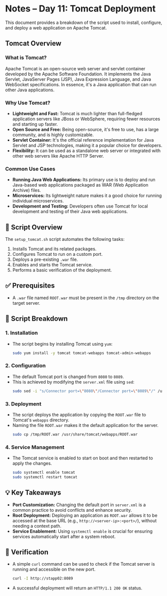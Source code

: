 # Notes – Day 11: Tomcat Deployment

This document provides a breakdown of the script used to install, configure, and deploy a web application on Apache Tomcat.

##  Tomcat Overview

### What is Tomcat?
Apache Tomcat is an open-source web server and servlet container developed by the Apache Software Foundation. It implements the Java Servlet, JavaServer Pages (JSP), Java Expression Language, and Java WebSocket specifications. In essence, it's a Java application that can run other Java applications.

### Why Use Tomcat?
- **Lightweight and Fast:** Tomcat is much lighter than full-fledged application servers like JBoss or WebSphere, requiring fewer resources and starting up faster.
- **Open Source and Free:** Being open-source, it's free to use, has a large community, and is highly customizable.
- **Servlet Container:** It's the official reference implementation for Java Servlet and JSP technologies, making it a popular choice for developers.
- **Flexibility:** It can be used as a standalone web server or integrated with other web servers like Apache HTTP Server.

### Common Use Cases
- **Running Java Web Applications:** Its primary use is to deploy and run Java-based web applications packaged as WAR (Web Application Archive) files.
- **Microservices:** Its lightweight nature makes it a good choice for running individual microservices.
- **Development and Testing:** Developers often use Tomcat for local development and testing of their Java web applications.

## 🚀 Script Overview

The `setup_tomcat.sh` script automates the following tasks:
1.  Installs Tomcat and its related packages.
2.  Configures Tomcat to run on a custom port.
3.  Deploys a pre-existing `.war` file.
4.  Enables and starts the Tomcat service.
5.  Performs a basic verification of the deployment.

## ✅ Prerequisites

- A `.war` file named `ROOT.war` must be present in the `/tmp` directory on the target server.

## 📜 Script Breakdown

### 1. Installation
- The script begins by installing Tomcat using `yum`:
  ```bash
  sudo yum install -y tomcat tomcat-webapps tomcat-admin-webapps
  ```

### 2. Configuration
- The default Tomcat port is changed from `8080` to `8089`.
- This is achieved by modifying the `server.xml` file using `sed`:
  ```bash
  sudo sed -i "s/Connector port=\"8080\"/Connector port=\"8089\"/" /usr/share/tomcat/conf/server.xml
  ```

### 3. Deployment
- The script deploys the application by copying the `ROOT.war` file to Tomcat's `webapps` directory.
- Naming the file `ROOT.war` makes it the default application for the server.
  ```bash
  sudo cp /tmp/ROOT.war /usr/share/tomcat/webapps/ROOT.war
  ```

### 4. Service Management
- The Tomcat service is enabled to start on boot and then restarted to apply the changes.
  ```bash
  sudo systemctl enable tomcat
  sudo systemctl restart tomcat
  ```

## 💡 Key Takeaways

- **Port Customization:** Changing the default port in `server.xml` is a common practice to avoid conflicts and enhance security.
- **Root Deployment:** Deploying an application as `ROOT.war` allows it to be accessed at the base URL (e.g., `http://<server-ip>:<port>/`), without needing a context path.
- **Service Enablement:** Using `systemctl enable` is crucial for ensuring services automatically start after a system reboot.

## 🔬 Verification

- A simple `curl` command can be used to check if the Tomcat server is running and accessible on the new port.
  ```bash
  curl -I http://stapp02:8089
  ```
- A successful deployment will return an `HTTP/1.1 200 OK` status.
